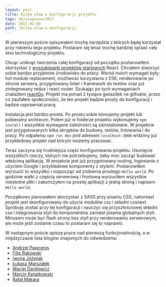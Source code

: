 ```yaml
---
layout: post
title: Kilka słów o konfiguracji projektu
tags: dajsiepoznac2017
date: 2017-03-05
path: /kilka-slow-o-konfiguracji
---
```


W pierwszym poście opisywałem trochę narzędzia z których będę korzystał przy robieniu tego projektu. Postaram się teraz trochę bardziej opisać cały stos technologiczny projektu.

<!--more-->

Chcąc uniknąć tworzenia całej konfiguracji od początku postanowiłem skorzystać z [wyszukiwarki projektów startowych](http://andrewhfarmer.com/starter-project/) React. Chciałem stworzyć sobie bardzo przyjemne środowisko do pracy. Wsród moich wymagań były: hot module replacement, możliwość korzystania z ES6, renderowanie po stronie serwera, przygotowany linter i framework do testów oraz już zintegrowany redux i react router. Szukając po tych wymaganiach znalazłem [reactGo](https://github.com/reactGo/reactGo). Projekt ma ponad 2 tysiące gwiazdek na githubie, przez co zaufałem społeczności, że ten projekt będzie prosty do konfiguracji i będzie usprawniał pracę.

Instalacja jest bardzo prosta. Po prostu sobie klonujemy projekt lub pobieramy archiwum. Potem już w folderze projektu wykonujemy `npm install` i wszystkie wymagane zależności są zainstalowane. W projekcie jest przygotowanych kilka skryptów do budowy, testów, lintowania i do pracy. Po odpaleniu `npm run dev` pod adresem `localhost:3000` widzimy już przykładowy projekt nad którym możemy pracować.

Teraz zaczyna się trudniejsza część konfigurowania projektu. Usunięcie wszystkich rzeczy, których nie potrzebujemy, żeby móc zacząć budować właściwą aplikację. W projekcie jest już przygotowany routing, logowanie z użyciem Google i przykładowe komponenty z stylami. Postanowiłem wyrzucić to wszystko i rozpocząć od zrobienia prostego `Hello world`.  Po godzinie walki z częścią serwerową i frontową wyrzuciłem wszystkie nieistotne pliki i zakończyłem na prostej aplikacji z jedną stroną i napisem `Hello world`.

Początkowo planowałem skorzystać z SASS przy pisaniu CSS, natomiast projekt jest skonfigurowany do użycia modułów css i składni cssnext. Spróbuję zostać przy tej konfiguracji i nauczyć się przyszłościowej składni css i integrowania styli do komponentów zamiast pisania globalnych styli. Minusem może być flash strony bez styli przy renderowaniu serwerowym, ale może jeśli zostanie czasu to postaram się to naprawić.

W następnym poście opiszę prace nad pierwszą funkcjonalnością, a w międzyczasie lista blogów znajomych do odwiedzenia:

- [Andrzej Pawcenis](https://inkoguto.github.io/)
- [Filip Rakowski](https://github.com/dravek99/daj-sie-poznac)
- [Iwona Jóźwiak](http://iwona.giat.pl/)
- [Łukasz Marszałek](http://www.lmarszalek.pl/blog/)
- [Maciej Daniłowicz](http://maciej-danilowicz.pl/)
- [Marcin Kwiatkowski](http://marcin-kwiatkowski.com/)
- [Rafał Makara](https://rmakara.github.io/)
